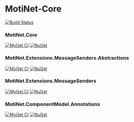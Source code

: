 # MotiNet-Core

[![Build Status](https://ci.appveyor.com/api/projects/status/github/motix/MotiNet-Core?branch=master&svg=true)](https://ci.appveyor.com/project/mnguyen284/motinet-core)

### MotiNet.Core

[![MyGet CI](https://img.shields.io/myget/motix-ci/v/MotiNet.Core.svg)](https://www.myget.org/feed/motix-ci/package/nuget/MotiNet.Core) [![NuGet](https://img.shields.io/nuget/v/MotiNet.Core.svg)](https://www.nuget.org/packages/MotiNet.Core)

### MotiNet.Extensions.MessageSenders.Abstractions

[![MyGet CI](https://img.shields.io/myget/motix-ci/v/MotiNet.Extensions.MessageSenders.Abstractions.svg)](https://www.myget.org/feed/motix-ci/package/nuget/MotiNet.Extensions.MessageSenders.Abstractions) [![NuGet](https://img.shields.io/nuget/v/MotiNet.Extensions.MessageSenders.Abstractions.svg)](https://www.nuget.org/packages/MotiNet.Extensions.MessageSenders.Abstractions)

### MotiNet.Extensions.MessageSenders

[![MyGet CI](https://img.shields.io/myget/motix-ci/v/MotiNet.Extensions.MessageSenders.svg)](https://www.myget.org/feed/motix-ci/package/nuget/MotiNet.Extensions.MessageSenders) [![NuGet](https://img.shields.io/nuget/v/MotiNet.Extensions.MessageSenders.svg)](https://www.nuget.org/packages/MotiNet.Extensions.MessageSenders)

### MotiNet.ComponentModel.Annotations

[![MyGet CI](https://img.shields.io/myget/motix-ci/v/MotiNet.ComponentModel.Annotations.svg)](https://www.myget.org/feed/motix-ci/package/nuget/MotiNet.ComponentModel.Annotations) [![NuGet](https://img.shields.io/nuget/v/MotiNet.ComponentModel.Annotations.svg)](https://www.nuget.org/packages/MotiNet.ComponentModel.Annotations)
